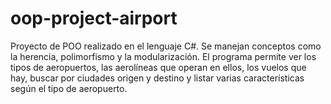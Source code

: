 # oop-project-airport
Proyecto de POO realizado en el lenguaje C#. Se manejan conceptos como la herencia, polimorfismo y la modularización. El programa permite ver los tipos de aeropuertos, las aerolíneas que operan en ellos, los vuelos que hay, buscar por ciudades origen y destino y listar varias características según el tipo de aeropuerto.
